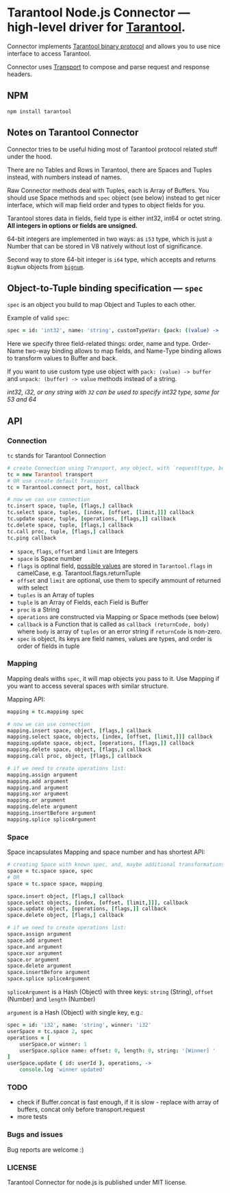 # Tarantool Node.js Connector — high-level driver for [Tarantool](http://tarantool.org).

Connector implements [Tarantool binary protocol](https://github.com/mailru/tarantool/blob/master/doc/box-protocol.txt) and allows you to use nice interface to access Tarantool.

Connector uses [Transport](https://github.com/devgru/node-tarantool-transport) to compose and parse request and response headers.

## NPM

```shell
npm install tarantool
```

## Notes on Tarantool Connector

Connector tries to be useful hiding most of Tarantool protocol related stuff under the hood.

There are no Tables and Rows in Tarantool, there are Spaces and Tuples instead, with numbers instead of names.

Raw Connector methods deal with Tuples, each is Array of Buffers. You should use Space methods and `spec` object (see below) instead to get nicer interface, which will map field order and types to object fields for you.

Tarantool stores data in fields, field type is either int32, int64 or octet string. **All integers in options or fields are unsigned.**

64-bit integers are implemented in two ways: as `i53` type, which is just a Number that can be stored in V8 natively without lost of significance.

Second way to store 64-bit integer is `i64` type, which accepts and returns `BigNum` objects from [`bignum`](https://github.com/justmoon/node-bignum).

## Object-to-Tuple binding specification — `spec`

`spec` is an object you build to map Object and Tuples to each other.

Example of valid `spec`:
```coffee
spec = id: 'int32', name: 'string', customTypeVar: {pack: ((value) -> ...), unpack: ((buffer) -> ...}
```

Here we specify three field-related things: order, name and type. Order-Name two-way binding allows to map fields, and Name-Type binding allows to transform values to Buffer and back.

If you want to use custom type use object with `pack: (value) -> buffer` and `unpack: (buffer) -> value` methods instead of a string.

*int32, i32, or any string with `32` can be used to specify int32 type, same for 53 and 64*

## API

### Connection

`tc` stands for Tarantool Connection

```coffee
# create Connection using Transport, any object, with `request(type, body, callback)`
tc = new Tarantool transport
# OR use create default Transport
tc = Tarantool.connect port, host, callback

# now we can use connection
tc.insert space, tuple, [flags,] callback
tc.select space, tuples, [index, [offset, [limit,]]] callback
tc.update space, tuple, [operations, [flags,]] callback
tc.delete space, tuple, [flags,] callback
tc.call proc, tuple, [flags,] callback
tc.ping callback

```

- `space`, `flags`, `offset` and `limit` are Integers
- `space` is Space number
- `flags` is optinal field, [possible values](https://github.com/mailru/tarantool/blob/master/doc/box-protocol.txt#L231) are stored in `Tarantool.flags` in camelCase, e.g. Tarantool.flags.returnTuple
- `offset` and `limit` are optional, use them to specify ammount of returned with select
- `tuples` is an Array of tuples
- `tuple` is an Array of Fields, each Field is Buffer
- `proc` is a String
- `operations` are constructed via Mapping or Space methods (see below)
- `callback` is a Function that is called as `callback (returnCode, body)` where `body` is array of `tuples` or an error string if `returnCode` is non-zero.
- `spec` is object, its keys are field names, values are types, and order is order of fields in tuple

### Mapping

Mapping deals withs `spec`, it will map objects you pass to it.
Use Mapping if you want to access several spaces with similar structure.

Mapping API:
```coffee
mapping = tc.mapping spec

# now we can use connection
mapping.insert space, object, [flags,] callback
mapping.select space, objects, [index, [offset, [limit,]]] callback
mapping.update space, object, [operations, [flags,]] callback
mapping.delete space, object, [flags,] callback
mapping.call proc, object, [flags,] callback

# if we need to create operations list:
mapping.assign argument
mapping.add argument
mapping.and argument
mapping.xor argument
mapping.or argument
mapping.delete argument
mapping.insertBefore argument
mapping.splice spliceArgument
```

### Space

Space incapsulates Mapping and space number and has shortest API:

```coffee
# creating Space with known spec, and, maybe additional transformations
space = tc.space space, spec
# OR
space = tc.space space, mapping

space.insert object, [flags,] callback
space.select objects, [index, [offset, [limit,]]], callback
space.update object, [operations, [flags,]] callback
space.delete object, [flags,] callback

# if we need to create operations list:
space.assign argument
space.add argument
space.and argument
space.xor argument
space.or argument
space.delete argument
space.insertBefore argument
space.splice spliceArgument
```

`spliceArgument` is a Hash (Object) with three keys: `string` (String), `offset` (Number) and `length` (Number)

`argument` is a Hash (Object) with single key, e.g.:

```coffee
spec = id: 'i32', name: 'string', winner: 'i32'
userSpace = tc.space 2, spec
operations = [
    userSpace.or winner: 1
    userSpace.splice name: offset: 0, length: 0, string: '[Winner] '
]
userSpace.update { id: userId }, operations, ->
    console.log 'winner updated'
```

### TODO
- check if Buffer.concat is fast enough, if it is slow - replace with array of buffers, concat only before transport.request
- more tests

### Bugs and issues
Bug reports are welcome :)

### LICENSE
Tarantool Connector for node.js is published under MIT license.

